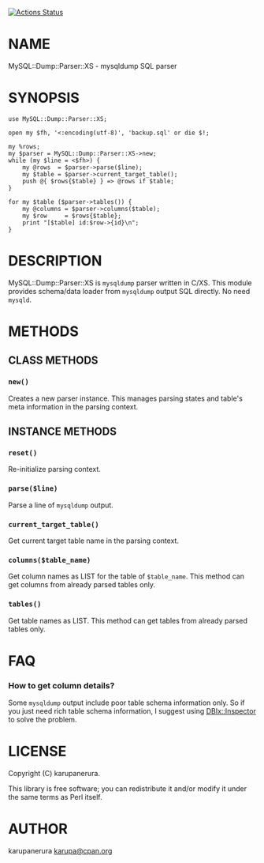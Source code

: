 [![Actions Status](https://github.com/karupanerura/MySQL-Dump-Parser-XS/workflows/test/badge.svg)](https://github.com/karupanerura/MySQL-Dump-Parser-XS/actions)
# NAME

MySQL::Dump::Parser::XS - mysqldump SQL parser

# SYNOPSIS

    use MySQL::Dump::Parser::XS;

    open my $fh, '<:encoding(utf-8)', 'backup.sql' or die $!;

    my %rows;
    my $parser = MySQL::Dump::Parser::XS->new;
    while (my $line = <$fh>) {
        my @rows  = $parser->parse($line);
        my $table = $parser->current_target_table();
        push @{ $rows{$table} } => @rows if $table;
    }

    for my $table ($parser->tables()) {
        my @columns = $parser->columns($table);
        my $row     = $rows{$table};
        print "[$table] id:$row->{id}\n";
    }

# DESCRIPTION

MySQL::Dump::Parser::XS is `mysqldump` parser written in C/XS.
This module provides schema/data loader from `mysqldump` output SQL directly. No need `mysqld`.

# METHODS

## CLASS METHODS

### `new()`

Creates a new parser instance.
This manages parsing states and table's meta information in the parsing context.

## INSTANCE METHODS

### `reset()`

Re-initialize parsing context.

### `parse($line)`

Parse a line of `mysqldump` output.

### `current_target_table()`

Get current target table name in the parsing context.

### `columns($table_name)`

Get column names as LIST for the table of `$table_name`.
This method can get columns from already parsed tables only.

### `tables()`

Get table names as LIST.
This method can get tables from already parsed tables only.

# FAQ

### How to get column details?

Some `mysqldump` output include poor table schema information only.
So if you just need rich table schema information, I suggest using [DBIx::Inspector](https://metacpan.org/pod/DBIx::Inspector) to solve the problem.

# LICENSE

Copyright (C) karupanerura.

This library is free software; you can redistribute it and/or modify
it under the same terms as Perl itself.

# AUTHOR

karupanerura <karupa@cpan.org>

